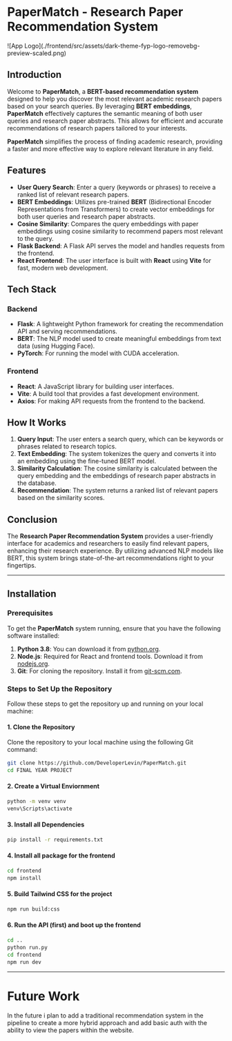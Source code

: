﻿# PaperMatch - Research Paper Recommendation System

<div class="flex justify-center items-center">
  ![App Logo](./frontend/src/assets/dark-theme-fyp-logo-removebg-preview-scaled.png)  
</div>


## **Introduction**

Welcome to **PaperMatch**, a **BERT-based recommendation system** designed to help you discover the most relevant academic research papers based on your search queries. By leveraging **BERT embeddings**, **PaperMatch** effectively captures the semantic meaning of both user queries and research paper abstracts. This allows for efficient and accurate recommendations of research papers tailored to your interests.

**PaperMatch** simplifies the process of finding academic research, providing a faster and more effective way to explore relevant literature in any field.

## **Features**

- **User Query Search**: Enter a query (keywords or phrases) to receive a ranked list of relevant research papers.
- **BERT Embeddings**: Utilizes pre-trained **BERT** (Bidirectional Encoder Representations from Transformers) to create vector embeddings for both user queries and research paper abstracts.
- **Cosine Similarity**: Compares the query embeddings with paper embeddings using cosine similarity to recommend papers most relevant to the query.
- **Flask Backend**: A Flask API serves the model and handles requests from the frontend.
- **React Frontend**: The user interface is built with **React** using **Vite** for fast, modern web development.

## **Tech Stack**

### Backend

- **Flask**: A lightweight Python framework for creating the recommendation API and serving recommendations.
- **BERT**: The NLP model used to create meaningful embeddings from text data (using Hugging Face).
- **PyTorch**: For running the model with CUDA acceleration.

### Frontend

- **React**: A JavaScript library for building user interfaces.
- **Vite**: A build tool that provides a fast development environment.
- **Axios**: For making API requests from the frontend to the backend.

## **How It Works**

1. **Query Input**: The user enters a search query, which can be keywords or phrases related to research topics.
2. **Text Embedding**: The system tokenizes the query and converts it into an embedding using the fine-tuned BERT model.
3. **Similarity Calculation**: The cosine similarity is calculated between the query embedding and the embeddings of research paper abstracts in the database.
4. **Recommendation**: The system returns a ranked list of relevant papers based on the similarity scores.

## **Conclusion**

The **Research Paper Recommendation System** provides a user-friendly interface for academics and researchers to easily find relevant papers, enhancing their research experience. By utilizing advanced NLP models like BERT, this system brings state-of-the-art recommendations right to your fingertips.

---

## **Installation**

### Prerequisites

To get the **PaperMatch** system running, ensure that you have the following software installed:

1. **Python 3.8**: You can download it from [python.org](https://www.python.org/).
2. **Node.js**: Required for React and frontend tools. Download it from [nodejs.org](https://nodejs.org/).
3. **Git**: For cloning the repository. Install it from [git-scm.com](https://git-scm.com/).

### Steps to Set Up the Repository

Follow these steps to get the repository up and running on your local machine:

#### 1. Clone the Repository

Clone the repository to your local machine using the following Git command:

```bash
git clone https://github.com/DeveloperLevin/PaperMatch.git
cd FINAL YEAR PROJECT
```

#### 2. Create a Virtual Enviornment

```bash
python -m venv venv
venv\Scripts\activate
```

#### 3. Install all Dependencies

```bash
pip install -r requirements.txt
```

#### 4. Install all package for the frontend

```bash
cd frontend
npm install
```

#### 5. Build Tailwind CSS for the project

```bash
npm run build:css
```

#### 6. Run the API (first) and boot up the frontend

```bash
cd ..
python run.py
cd frontend
npm run dev
```
---

# Future Work

In the future i plan to add a traditional recommendation system in the pipeline to create a more hybrid approach and add basic auth with the ability to view the papers within the website.

